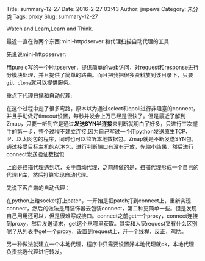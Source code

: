 Title: summary-12-27
Date: 2016-2-27 03:43
Author: jmpews
Category: 未分类
Tags: proxy
Slug: summary-12-27

Watch and Learn,Learn and Think.

最近一直在做两个东西:mini-httpdserver 和代理扫描自动代理的工具

先说说mini-httpdserver:

用pure c写的一个Httpserver，提供简单的web访问，对request和response进行分模块处理，并且提供了简单的路由。而且把我把很多资料放到该目录下，只要`git clone`就可以提供服务。

重点下代理扫描和自动代理:

在这个过程中走了很多弯路，原本以为通过select和epoll进行非阻塞的connect，并且手动做好timeout设置，每秒并发会上万已经是很快了。但是最近了解到Zmap，只要一听到它是通过**发送SYN半连接**来判断就明白了好多，只进行三次握手的第一步，整个过程不建立连接,因为自己写过一个用python发送原生TCP、IP、以太网包的程序，同时也可以监听本地数据包。Zmap就是不断发送SYN包，通过接受目标主机的ACK包，进行判断端口有没有开放，先缩小结果，然后进行connect发送验证数据包.

上面是扫描代理遇到坑，关于自动代理，之前想做的是，扫描代理形成一个自己的代理IP库，然后打算实现自动代理。

先说下客户端的自动代理：

在python上给socket打上patch，一开始是把patch打到connect上，重新实现connect，然后的做法是用装饰器去包装connect，第二种更简单一些。但是发现自己用用还可以，但是很难写成接口。connect之前get一个proxy，connect连接到proxy，然后发送请求，get这个从哪里获取。其实和人家request又有什么区别呢？从列表中get一个proxy，设置到request上，开一个线程，反正，鸡肋。

另一种做法就建立一个本地代理，程序中只需要设置好本地代理就ok，本地代理负责挑选代理进行转发。

